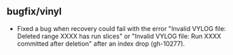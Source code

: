 ## bugfix/vinyl

* Fixed a bug when recovery could fail with the error "Invalid VYLOG file:
  Deleted range XXXX has run slices" or "Invalid VYLOG file: Run XXXX committed
  after deletion" after an index drop (gh-10277).
